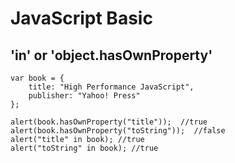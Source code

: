 # JavaScript Basic
## 'in' or 'object.hasOwnProperty'
```
var book = {
    title: "High Performance JavaScript",
    publisher: "Yahoo! Press" 
};

alert(book.hasOwnProperty("title"));  //true
alert(book.hasOwnProperty("toString"));  //false
alert("title" in book); //true 
alert("toString" in book); //true
```